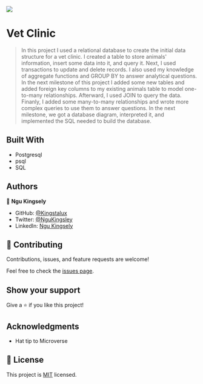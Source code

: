 ![](https://img.shields.io/badge/Microverse-blueviolet)

# Vet Clinic

> In this project I used a relational database to create the initial data structure for a vet clinic. I created a table to store animals' information, insert some data into it, and query it. Next, I used transactions to update and delete records. I also used my knowledge of aggregate functions and GROUP BY to answer analytical questions. In the next milestone of this project I added some new tables and added foreign key columns to my existing animals table to model one-to-many relationships. Afterward, I used JOIN to query the data. Finanly, I added some many-to-many relationships and wrote more complex queries to use them to answer questions. In the next milestone, we got a database diagram, interpreted it, and implemented the SQL needed to build the database.

## Built With

- Postgresql
- psql
- SQL

## Authors

👤 **Ngu Kingsely**

- GitHub: [@Kingstalux](https://github.com/Kingstalux)
- Twitter: [@NguKingsley](https://twitter.com/NguKingsley)
- LinkedIn: [Ngu Kingsely](https://www.linkedin.com/in/ngu-kingsely-junior-cho-974b60136/)


## 🤝 Contributing

Contributions, issues, and feature requests are welcome!

Feel free to check the [issues page](https://github.com/Kingstalux/Project_Portfolio_Mobile_Skeletun/issues).

## Show your support

Give a ⭐️ if you like this project!

## Acknowledgments

- Hat tip to Microverse

## 📝 License

This project is [MIT](./MIT.md) licensed.